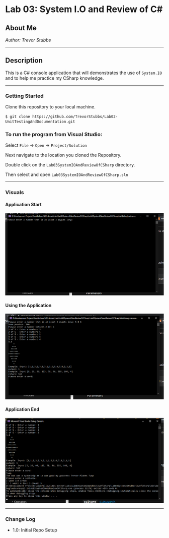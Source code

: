 # Lab 03: System I.O and Review of C#

## About Me

*Author: Trevor Stubbs*

----

## Description 
This is a C# console application that will demonstrates the use of `System.IO` and to help me practice my CSharp knowledge.

---

### Getting Started
Clone this repository to your local machine.

```
$ git clone https://github.com/TrevorStubbs/Lab02-UnitTestingAndDocumentation.git
```

### To run the program from Visual Studio:
Select ```File``` -> ```Open``` -> ```Project/Solution```

Next navigate to the location you cloned the Repository.

Double click on the ```Lab03SystemIOAndReviewOfCSharp``` directory.

Then select and open ```Lab03SystemIOAndReviewOfCSharp.sln```

---

### Visuals
#### Application Start
![Start](images/Lab03Start.png)
#### Using the Application
![Middle](images/Lab03Mid.png)
#### Application End
![Finished](images/Lab03Fin.png)

---

### Change Log
- 1.0: Initial Repo Setup
